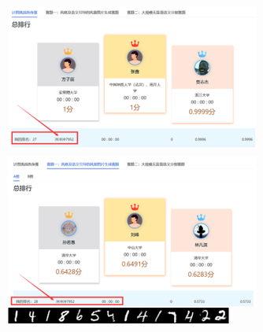 ![输入图片说明](https://raw.githubusercontent.com/hjy9725/pic-lib/master/2023/07/24/VobhN57S0wwwO24G.png)

![输入图片说明](https://raw.githubusercontent.com/hjy9725/pic-lib/master/2023/07/24/ZGpkPR85oOedyRET.png)
![输入图片说明](https://raw.githubusercontent.com/hjy9725/pic-lib/master/2023/09/16/e65oeRnEkqMTXSuD.png)
<!--stackedit_data:
eyJoaXN0b3J5IjpbLTExNjMxNDgyNDYsMTA5ODgzMTIzN119
-->